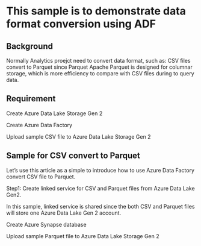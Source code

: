 # This sample  is to demonstrate data format conversion using ADF

## Background
Normally Analytics proejct need to convert data format, such as: CSV files convert to Parquet since Parquet Apache Parquet is designed for columnar storage, which is more efficiency to compare with CSV files during to query data.  

## Requirement

Create Azure Data Lake Storage Gen 2

Create Azure Data Factory

Upload sample CSV file to Azure Data Lake Storage Gen 2

## Sample for CSV convert to Parquet

Let’s use this article as a simple to introduce how to use Azure Data Factory convert CSV file to Parquet. 

Step1: Create linked service for CSV and Parquet files from Azure Data Lake Gen2. 

In this sample, linked service is shared since the both CSV and Parquet files will store one Azure Data Lake Gen 2 account.  

Create Azure Synapse database

Upload sample Parquet file to Azure Data Lake Storage Gen 2




